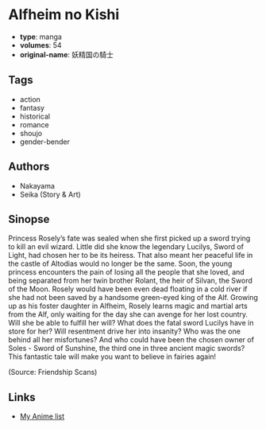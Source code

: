 # Alfheim no Kishi

-   **type**: manga
-   **volumes**: 54
-   **original-name**: 妖精国の騎士

## Tags

-   action
-   fantasy
-   historical
-   romance
-   shoujo
-   gender-bender

## Authors

-   Nakayama
-   Seika (Story & Art)

## Sinopse

Princess Rosely’s fate was sealed when she first picked up a sword trying to kill an evil wizard. Little did she know the legendary Lucilys, Sword of Light, had chosen her to be its heiress. That also meant her peaceful life in the castle of Altodias would no longer be the same. Soon, the young princess encounters the pain of losing all the people that she loved, and being separated from her twin brother Rolant, the heir of Silvan, the Sword of the Moon. Rosely would have been even dead floating in a cold river if she had not been saved by a handsome green-eyed king of the Alf. Growing up as his foster daughter in Alfheim, Rosely learns magic and martial arts from the Alf, only waiting for the day she can avenge for her lost country. Will she be able to fulfill her will? What does the fatal sword Lucilys have in store for her? Will resentment drive her into insanity? Who was the one behind all her misfortunes? And who could have been the chosen owner of Soles - Sword of Sunshine, the third one in three ancient magic swords? This fantastic tale will make you want to believe in fairies again!

(Source: Friendship Scans)

## Links

-   [My Anime list](https://myanimelist.net/manga/37789/Alfheim_no_Kishi)
